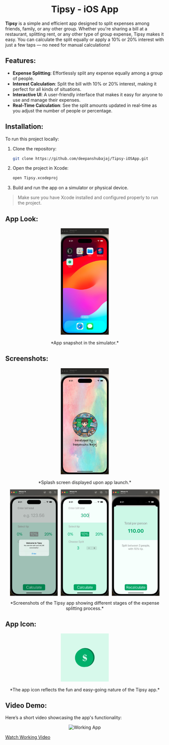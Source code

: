 <h1 align="center">Tipsy - iOS App</h1>

**Tipsy** is a simple and efficient app designed to split expenses among friends, family, or any other group. Whether you're sharing a bill at a restaurant, splitting rent, or any other type of group expense, Tipsy makes it easy. You can calculate the split equally or apply a 10% or 20% interest with just a few taps — no need for manual calculations!

## Features:

- **Expense Splitting**: Effortlessly split any expense equally among a group of people.
- **Interest Calculation**: Split the bill with 10% or 20% interest, making it perfect for all kinds of situations.
- **Interactive UI**: A user-friendly interface that makes it easy for anyone to use and manage their expenses.
- **Real-Time Calculation**: See the split amounts updated in real-time as you adjust the number of people or percentage.

## Installation:

To run this project locally:

1. Clone the repository:
    ```bash
    git clone https://github.com/deepanshubajaj/Tipsy-iOSApp.git
    ```

2. Open the project in Xcode:
    ```bash
    open Tipsy.xcodeproj
    ```

3. Build and run the app on a simulator or physical device.

> Make sure you have Xcode installed and configured properly to run the project.

## App Look:

<p align="center">
  <img src="ProjectOutputs/Snapshots/appLook.jpg" alt="App Look" width="30%" />
</p>
<p align="center">
  *App snapshot in the simulator.*
</p>

## Screenshots:

<p align="center">
  <img src="ProjectOutputs/Snapshots/SScreen.jpg" alt="Splash Screen" width="30%" />
</p>
<p align="center">
  *Splash screen displayed upon app launch.*
</p>

<p align="center">
  <div style="display: flex; justify-content: center; gap: 10px;">
    <img src="ProjectOutputs/Snapshots/mainScreen1.jpg" alt="Main Screen 1" width="30%" />
    <img src="ProjectOutputs/Snapshots/mainScreen2.jpg" alt="Main Screen 2" width="30%" />
    <img src="ProjectOutputs/Snapshots/mainScreen3.jpg" alt="Main Screen 3" width="30%" />
  </div>
</p>

<p align="center">
  *Screenshots of the Tipsy app showing different stages of the expense splitting process.*
</p>

## App Icon:

<p align="center">
  <img src="ProjectOutputs/Snapshots/appIcon.png" alt="App Icon" width="30%" />
</p>
<p align="center">
  *The app icon reflects the fun and easy-going nature of the Tipsy app.*
</p>

## Video Demo:

Here’s a short video showcasing the app's functionality:

<p align="center">
  <img src="ProjectOutputs/WorkingVideo/workingVideo.gif" alt="Working App" width="30%" />
</p>

[Watch Working Video](ProjectOutputs/WorkingVideo/workingVideo.mov)

